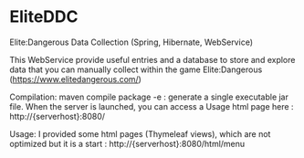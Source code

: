 # EliteDDC
Elite:Dangerous Data Collection (Spring, Hibernate, WebService)

This WebService provide useful entries and a database to store and explore data that you can manually collect within the game Elite:Dangerous (https://www.elitedangerous.com/)

Compilation:
maven compile package -e : generate a single executable jar file.
When the server is launched, you can access a Usage html page here : http://{serverhost}:8080/

Usage:
I provided some html pages (Thymeleaf views), which are not optimized but it is a start : http://{serverhost}:8080/html/menu
